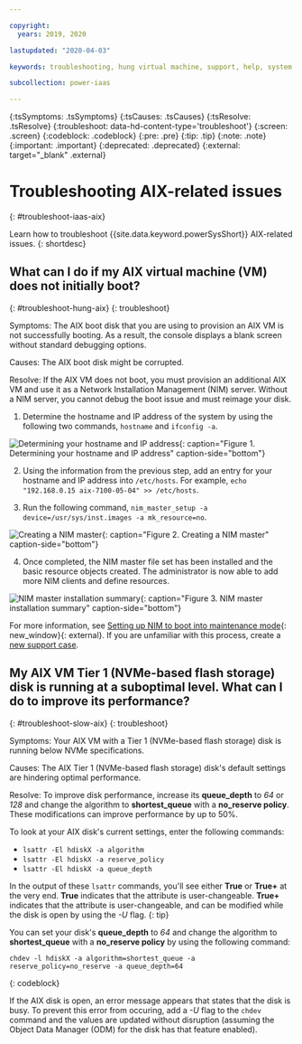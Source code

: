 ```yaml
---

copyright:
  years: 2019, 2020

lastupdated: "2020-04-03"

keywords: troubleshooting, hung virtual machine, support, help, system management services, SMS, object data manager, improving performance, suboptimal, lsattr

subcollection: power-iaas

---
```


{:tsSymptoms: .tsSymptoms}
{:tsCauses: .tsCauses}
{:tsResolve: .tsResolve}
{:troubleshoot: data-hd-content-type='troubleshoot'}
{:screen: .screen}
{:codeblock: .codeblock}
{:pre: .pre}
{:tip: .tip}
{:note: .note}
{:important: .important}
{:deprecated: .deprecated}
{:external: target="_blank" .external}

# Troubleshooting AIX-related issues
{: #troubleshoot-iaas-aix}

Learn how to troubleshoot {{site.data.keyword.powerSysShort}} AIX-related issues.
{: shortdesc}

## What can I do if my AIX virtual machine (VM) does not initially boot?
{: #troubleshoot-hung-aix}
{: troubleshoot}

Symptoms: The AIX boot disk that you are using to provision an AIX VM is not successfully booting. As a result, the console displays a blank screen without standard debugging options.

Causes: The AIX boot disk might be corrupted.

Resolve: If the AIX VM does not boot, you must provision an additional AIX VM and use it as a Network Installation Management (NIM) server. Without a NIM server, you cannot debug the boot issue and must reimage your disk.

1. Determine the hostname and IP address of the system by using the following two commands, `hostname` and `ifconfig -a`.

![Determining your hostname and IP address](./images/terminal-aix-hostname.png "Determining your hostname and IP address"){: caption="Figure 1. Determining your hostname and IP address" caption-side="bottom"}

2. Using the information from the previous step, add an entry for your hostname and IP address into `/etc/hosts`. For example, `echo "192.168.0.15 aix-7100-05-04" >> /etc/hosts`.

3. Run the following command, `nim_master_setup -a device=/usr/sys/inst.images -a mk_resource=no`.

![Creating a NIM master](./images/terminal-aix-nim.png "Creating a NIM master"){: caption="Figure 2. Creating a NIM master" caption-side="bottom"}

4. Once completed, the NIM master file set has been installed and the basic resource objects created. The administrator is now able to add more NIM clients and define resources.

![NIM master installation summary](./images/terminal-aix-nim-summary.png "NIM master installation summary"){: caption="Figure 3. NIM master installation summary" caption-side="bottom"}

For more information, see [Setting up NIM to boot into maintenance mode](https://www.ibm.com/support/pages/setting-nim-boot-maintenance-mode){: new_window}{: external}. If you are unfamiliar with this process, create a [new support case](/docs/power-iaas?topic=power-iaas-getting-help-and-support).

## My AIX VM Tier 1 (NVMe-based flash storage) disk is running at a suboptimal level. What can I do to improve its performance?
{: #troubleshoot-slow-aix}
{: troubleshoot}

Symptoms: Your AIX VM with a Tier 1 (NVMe-based flash storage) disk is running below NVMe specifications.

Causes: The AIX Tier 1 (NVMe-based flash storage) disk's default settings are hindering optimal performance.

Resolve: To improve disk performance, increase its **queue_depth** to *64* or *128* and change the algorithm to **shortest_queue** with a **no_reserve policy**. These modifications can improve performance by up to 50%.

To look at your AIX disk's current settings, enter the following commands:

- `lsattr -El hdiskX -a algorithm`
- `lsattr -El hdiskX -a reserve_policy`
- `lsattr -El hdiskX -a queue_depth`

In the output of these `lsattr` commands, you'll see either **True** or **True+** at the very end. **True** indicates that the attribute is user-changeable. **True+** indicates that the attribute is user-changeable, and can be modified while the disk is open by using the *-U* flag.
{: tip}

You can set your disk's **queue_depth** to *64* and change the algorithm to **shortest_queue** with a **no_reserve policy** by using the following command:

```
chdev -l hdiskX -a algorithm=shortest_queue -a reserve_policy=no_reserve -a queue_depth=64
```
{: codeblock}

If the AIX disk is open, an error message appears that states that the disk is busy. To prevent this error from occuring, add a *-U* flag to the `chdev` command and the values are updated without disruption (assuming the Object Data Manager (ODM) for the disk has that feature enabled).
